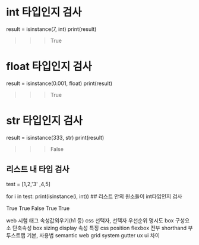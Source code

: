 # int 타입인지 검사
result = isinstance(7, int) 
print(result)

>>> True 
# float 타입인지 검사 
result = isinstance(0.001, float) 
print(result)

>>> True

# str 타입인지 검사 
result = isinstance(333, str) 
print(result)

>>> False

## 리스트 내 타입 검사 
test = [1,2,'3' ,4,5]

for i in test: 
  print(isinstance(i, int)) ## 리스트 안의 원소들이 int타입인지 검사

True 
True 
False 
True 
True

web 시험
태그 속성값외우기(h1 등)
css 선택자, 선택자 우선순위
명시도
box 구성요소
단축속성
box sizing
display 속성 특징
css position
flexbox 전부
shorthand
부투스트랩 기본, 사용법
semantic web
grid system
gutter
ux ui 차이